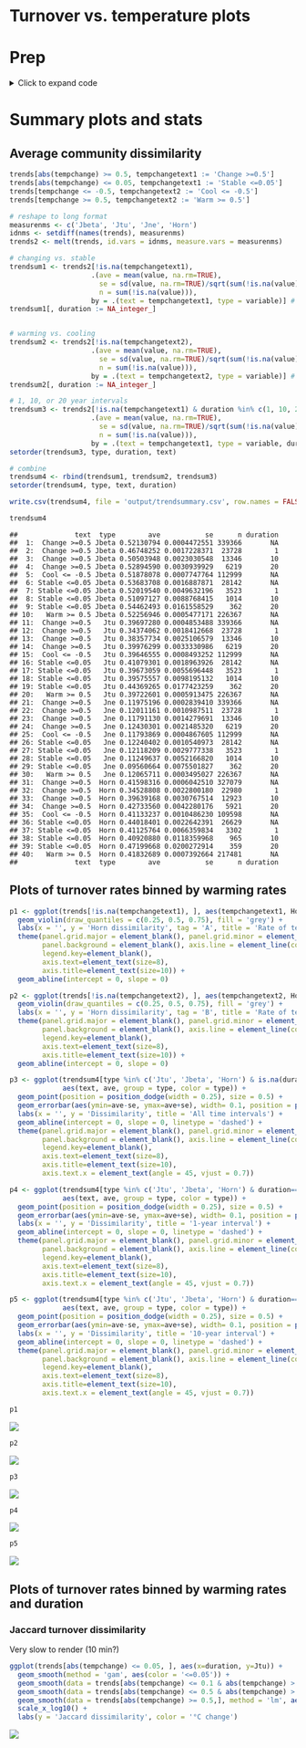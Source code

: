 Turnover vs. temperature plots
================

# Prep

<details>

<summary>Click to expand code</summary>

``` r
library(data.table) # for handling large datasets
library(ggplot2) # for some plotting
library(nlme) # for ME models
library(maps) # for map
library(gridExtra) # to combine ggplots together
library(grid) # to combine ggplots together
library(RColorBrewer)
library(MASS) # for stepAIC
library(piecewiseSEM) # for rsquared() for nlme models
```

    ## Registered S3 methods overwritten by 'lme4':
    ##   method                          from
    ##   cooks.distance.influence.merMod car 
    ##   influence.merMod                car 
    ##   dfbeta.influence.merMod         car 
    ##   dfbetas.influence.merMod        car

    ## 
    ##   This is piecewiseSEM version 2.1.0.
    ## 
    ## 
    ##   Questions or bugs can be addressed to <LefcheckJ@si.edu>.

``` r
library(scales) # for defining custom scales in ggplot

options(width=500) # turn off most text wrapping

signedsqrt = function(x) sign(x)*sqrt(abs(x))
signedsq = function(x) sign(x) * x^2
signedsqrttrans <- trans_new(name = 'signedsqrt', transform = signedsqrt, inverse = signedsq)


# tell RStudio to use project root directory as the root for this notebook. Needed since we are storing code in a separate directory.
knitr::opts_knit$set(root.dir = rprojroot::find_rstudio_root_file()) 
```

``` r
# Turnover and covariates assembled by turnover_vs_temperature_prep.Rmd
trends <- fread('output/turnover_w_covariates.csv.gz')

# set realm order
trends[, REALM := factor(REALM, levels = c('Freshwater', 'Marine', 'Terrestrial'), ordered = FALSE)]

# set up sign of temperature change
trends[, tsign := factor(sign(tempchange))]

# realm that combined Terrestrial and Freshwater, for interacting with human impact
trends[, REALM2 := REALM]
levels(trends$REALM2) = list(TerrFresh = "Freshwater", TerrFresh = "Terrestrial", Marine = "Marine")

# group Marine invertebrates/plants in with All
trends[, taxa_mod2 := taxa_mod]
trends[taxa_mod == 'Marine invertebrates/plants', taxa_mod2 := 'All']

# calculate duration
trends[, duration := year2 - year1]
```

</details>

# Summary plots and stats

## Average community dissimilarity

``` r
trends[abs(tempchange) >= 0.5, tempchangetext1 := 'Change >=0.5']
trends[abs(tempchange) <= 0.05, tempchangetext1 := 'Stable <=0.05']
trends[tempchange <= -0.5, tempchangetext2 := 'Cool <= -0.5']
trends[tempchange >= 0.5, tempchangetext2 := 'Warm >= 0.5']

# reshape to long format
measurenms <- c('Jbeta', 'Jtu', 'Jne', 'Horn')
idnms <- setdiff(names(trends), measurenms)
trends2 <- melt(trends, id.vars = idnms, measure.vars = measurenms)

# changing vs. stable
trendsum1 <- trends2[!is.na(tempchangetext1), 
                    .(ave = mean(value, na.rm=TRUE), 
                      se = sd(value, na.rm=TRUE)/sqrt(sum(!is.na(value))),
                      n = sum(!is.na(value))),
                    by = .(text = tempchangetext1, type = variable)] # turnover per year for locations changing temperature
trendsum1[, duration := NA_integer_]


# warming vs. cooling
trendsum2 <- trends2[!is.na(tempchangetext2), 
                    .(ave = mean(value, na.rm=TRUE), 
                      se = sd(value, na.rm=TRUE)/sqrt(sum(!is.na(value))),
                      n = sum(!is.na(value))),
                    by = .(text = tempchangetext2, type = variable)] # inc. direction
trendsum2[, duration := NA_integer_]

# 1, 10, or 20 year intervals
trendsum3 <- trends2[!is.na(tempchangetext1) & duration %in% c(1, 10, 20), 
                    .(ave = mean(value, na.rm=TRUE), 
                      se = sd(value, na.rm=TRUE)/sqrt(sum(!is.na(value))),
                      n = sum(!is.na(value))),
                    by = .(text = tempchangetext1, type = variable, duration)] # inc. time interval
setorder(trendsum3, type, duration, text)

# combine
trendsum4 <- rbind(trendsum1, trendsum2, trendsum3)
setorder(trendsum4, type, text, duration)

write.csv(trendsum4, file = 'output/trendsummary.csv', row.names = FALSE)

trendsum4
```

    ##              text  type        ave           se      n duration
    ##  1:  Change >=0.5 Jbeta 0.52130794 0.0004472551 339366       NA
    ##  2:  Change >=0.5 Jbeta 0.46748252 0.0017228371  23728        1
    ##  3:  Change >=0.5 Jbeta 0.50503948 0.0023030548  13346       10
    ##  4:  Change >=0.5 Jbeta 0.52894590 0.0030939929   6219       20
    ##  5:  Cool <= -0.5 Jbeta 0.51878078 0.0007747764 112999       NA
    ##  6: Stable <=0.05 Jbeta 0.53683708 0.0016887871  28142       NA
    ##  7: Stable <=0.05 Jbeta 0.52019540 0.0049632196   3523        1
    ##  8: Stable <=0.05 Jbeta 0.51097127 0.0088768415   1014       10
    ##  9: Stable <=0.05 Jbeta 0.54462493 0.0161558529    362       20
    ## 10:   Warm >= 0.5 Jbeta 0.52256946 0.0005477171 226367       NA
    ## 11:  Change >=0.5   Jtu 0.39697280 0.0004853488 339366       NA
    ## 12:  Change >=0.5   Jtu 0.34374062 0.0018412668  23728        1
    ## 13:  Change >=0.5   Jtu 0.38357734 0.0025106579  13346       10
    ## 14:  Change >=0.5   Jtu 0.39976299 0.0033330986   6219       20
    ## 15:  Cool <= -0.5   Jtu 0.39646555 0.0008493252 112999       NA
    ## 16: Stable <=0.05   Jtu 0.41079301 0.0018963926  28142       NA
    ## 17: Stable <=0.05   Jtu 0.39673059 0.0055696448   3523        1
    ## 18: Stable <=0.05   Jtu 0.39575557 0.0098195132   1014       10
    ## 19: Stable <=0.05   Jtu 0.44369265 0.0177423259    362       20
    ## 20:   Warm >= 0.5   Jtu 0.39722601 0.0005913475 226367       NA
    ## 21:  Change >=0.5   Jne 0.11975196 0.0002839410 339366       NA
    ## 22:  Change >=0.5   Jne 0.12011161 0.0010987511  23728        1
    ## 23:  Change >=0.5   Jne 0.11791130 0.0014279691  13346       10
    ## 24:  Change >=0.5   Jne 0.12430301 0.0021485320   6219       20
    ## 25:  Cool <= -0.5   Jne 0.11793869 0.0004867605 112999       NA
    ## 26: Stable <=0.05   Jne 0.12240402 0.0010540973  28142       NA
    ## 27: Stable <=0.05   Jne 0.12118209 0.0029777338   3523        1
    ## 28: Stable <=0.05   Jne 0.11249637 0.0052166820   1014       10
    ## 29: Stable <=0.05   Jne 0.09560664 0.0075501827    362       20
    ## 30:   Warm >= 0.5   Jne 0.12065711 0.0003495027 226367       NA
    ## 31:  Change >=0.5  Horn 0.41598316 0.0006042510 327079       NA
    ## 32:  Change >=0.5  Horn 0.34528808 0.0022800180  22980        1
    ## 33:  Change >=0.5  Horn 0.39639168 0.0030767514  12923       10
    ## 34:  Change >=0.5  Horn 0.42733560 0.0042280176   5921       20
    ## 35:  Cool <= -0.5  Horn 0.41133237 0.0010486230 109598       NA
    ## 36: Stable <=0.05  Horn 0.44018401 0.0022642391  26629       NA
    ## 37: Stable <=0.05  Horn 0.41125764 0.0066359834   3302        1
    ## 38: Stable <=0.05  Horn 0.40920880 0.0118359968    965       10
    ## 39: Stable <=0.05  Horn 0.47199668 0.0200272914    359       20
    ## 40:   Warm >= 0.5  Horn 0.41832689 0.0007392664 217481       NA
    ##              text  type        ave           se      n duration

## Plots of turnover rates binned by warming rates

``` r
p1 <- ggplot(trends[!is.na(tempchangetext1), ], aes(tempchangetext1, Horn)) +
  geom_violin(draw_quantiles = c(0.25, 0.5, 0.75), fill = 'grey') +
  labs(x = '', y = 'Horn dissimilarity', tag = 'A', title = 'Rate of temperature change') +
  theme(panel.grid.major = element_blank(), panel.grid.minor = element_blank(),
        panel.background = element_blank(), axis.line = element_line(colour = "black"),
        legend.key=element_blank(),
        axis.text=element_text(size=8),
        axis.title=element_text(size=10)) +
  geom_abline(intercept = 0, slope = 0)

p2 <- ggplot(trends[!is.na(tempchangetext2), ], aes(tempchangetext2, Horn)) +
  geom_violin(draw_quantiles = c(0.25, 0.5, 0.75), fill = 'grey') +
  labs(x = '', y = 'Horn dissimilarity', tag = 'B', title = 'Rate of temperature change') +
  theme(panel.grid.major = element_blank(), panel.grid.minor = element_blank(),
        panel.background = element_blank(), axis.line = element_line(colour = "black"),
        legend.key=element_blank(),
        axis.text=element_text(size=8),
        axis.title=element_text(size=10)) +
  geom_abline(intercept = 0, slope = 0)

p3 <- ggplot(trendsum4[type %in% c('Jtu', 'Jbeta', 'Horn') & is.na(duration)], 
             aes(text, ave, group = type, color = type)) +
  geom_point(position = position_dodge(width = 0.25), size = 0.5) +
  geom_errorbar(aes(ymin=ave-se, ymax=ave+se), width= 0.1, position = position_dodge(width = 0.25)) +
  labs(x = '', y = 'Dissimilarity', title = 'All time intervals') +
  geom_abline(intercept = 0, slope = 0, linetype = 'dashed') +
  theme(panel.grid.major = element_blank(), panel.grid.minor = element_blank(),
        panel.background = element_blank(), axis.line = element_line(colour = "black"),
        legend.key=element_blank(),
        axis.text=element_text(size=8),
        axis.title=element_text(size=10),
        axis.text.x = element_text(angle = 45, vjust = 0.7))

p4 <- ggplot(trendsum4[type %in% c('Jtu', 'Jbeta', 'Horn') & duration==1, ], 
             aes(text, ave, group = type, color = type)) +
  geom_point(position = position_dodge(width = 0.25), size = 0.5) +
  geom_errorbar(aes(ymin=ave-se, ymax=ave+se), width= 0.1, position = position_dodge(width = 0.25)) +
  labs(x = '', y = 'Dissimilarity', title = '1-year interval') +
  geom_abline(intercept = 0, slope = 0, linetype = 'dashed') +
  theme(panel.grid.major = element_blank(), panel.grid.minor = element_blank(),
        panel.background = element_blank(), axis.line = element_line(colour = "black"),
        legend.key=element_blank(),
        axis.text=element_text(size=8),
        axis.title=element_text(size=10),
        axis.text.x = element_text(angle = 45, vjust = 0.7))

p5 <- ggplot(trendsum4[type %in% c('Jtu', 'Jbeta', 'Horn') & duration==10, ], 
             aes(text, ave, group = type, color = type)) +
  geom_point(position = position_dodge(width = 0.25), size = 0.5) +
  geom_errorbar(aes(ymin=ave-se, ymax=ave+se), width= 0.1, position = position_dodge(width = 0.25)) +
  labs(x = '', y = 'Dissimilarity', title = '10-year interval') +
  geom_abline(intercept = 0, slope = 0, linetype = 'dashed') +
  theme(panel.grid.major = element_blank(), panel.grid.minor = element_blank(),
        panel.background = element_blank(), axis.line = element_line(colour = "black"),
        legend.key=element_blank(),
        axis.text=element_text(size=8),
        axis.title=element_text(size=10),
        axis.text.x = element_text(angle = 45, vjust = 0.7))

p1
```

![](turnover_vs_temperature_plots_files/figure-gfm/turnover%20vs.%20temperature%20violin%20plot-1.png)<!-- -->

``` r
p2
```

![](turnover_vs_temperature_plots_files/figure-gfm/turnover%20vs.%20temperature%20violin%20plot-2.png)<!-- -->

``` r
p3
```

![](turnover_vs_temperature_plots_files/figure-gfm/turnover%20vs.%20temperature%20violin%20plot-3.png)<!-- -->

``` r
p4
```

![](turnover_vs_temperature_plots_files/figure-gfm/turnover%20vs.%20temperature%20violin%20plot-4.png)<!-- -->

``` r
p5
```

![](turnover_vs_temperature_plots_files/figure-gfm/turnover%20vs.%20temperature%20violin%20plot-5.png)<!-- -->

## Plots of turnover rates binned by warming rates and duration

### Jaccard turnover dissimilarity

Very slow to render (10 min?)

``` r
ggplot(trends[abs(tempchange) <= 0.05, ], aes(x=duration, y=Jtu)) +
  geom_smooth(method = 'gam', aes(color = '<=0.05')) +
  geom_smooth(data = trends[abs(tempchange) <= 0.1 & abs(tempchange) > 0.05,], method = 'loess', aes(color = '0.05-0.1')) +
  geom_smooth(data = trends[abs(tempchange) <= 0.5 & abs(tempchange) > 0.1,], method = 'loess', aes(color = '0.1-0.5')) +
  geom_smooth(data = trends[abs(tempchange) >= 0.5,], method = 'lm', aes(color = '>=0.5')) +
  scale_x_log10() + 
  labs(y = 'Jaccard dissimilarity', color = '°C change')
```

![](turnover_vs_temperature_plots_files/figure-gfm/slope%20vs.%20temperature%20trend%20vs.%20duration-1.png)<!-- -->
